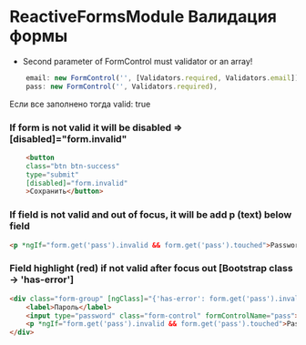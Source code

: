 # ReactiveFormsModule Валидация формы
* Second parameter of FormControl must validator or an array!
```ts
    email: new FormControl('', [Validators.required, Validators.email]),
    pass: new FormControl('', Validators.required),
```
Если все заполнено тогда valid: true

### If form is not valid it will be disabled => [disabled]="form.invalid"
```html
    <button 
    class="btn btn-success" 
    type="submit"
    [disabled]="form.invalid"
    >Сохранить</button>
```
### If field is not valid and out of focus, it will be add p (text) below field
```html
<p *ngIf="form.get('pass').invalid && form.get('pass').touched">Password can not be empty!</p>
```

### Field highlight (red) if not valid after focus out [Bootstrap class -> 'has-error']
```html
<div class="form-group" [ngClass]="{'has-error': form.get('pass').invalid && form.get('pass').touched}">
    <label>Пароль</label>
    <input type="password" class="form-control" formControlName="pass">
    <p *ngIf="form.get('pass').invalid && form.get('pass').touched">Password can not be empty!</p>
</div>
```